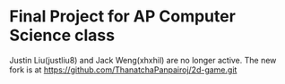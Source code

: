 # Final Project for AP Computer Science class

Justin Liu(justliu8) and Jack Weng(xhxhil) are no longer active. The new fork is at https://github.com/ThanatchaPanpairoj/2d-game.git
